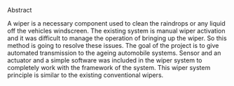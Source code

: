Abstract

A wiper is a necessary component used to clean the raindrops or any liquid off the vehicles windscreen.
The existing system is manual wiper activation and it was difficult to manage the operation of bringing up the wiper. 
So this method is going to resolve these issues. The goal of the project is to give automated transmission to the ageing automobile systems. 
Sensor and an actuator and a simple software was included in the wiper system to completely work with the framework of the system. This wiper system principle is similar to the existing conventional wipers.
